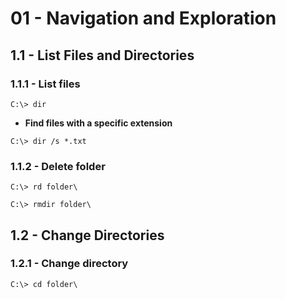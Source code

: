 # 01 - Navigation and Exploration

## 1.1 - List Files and Directories

### 1.1.1 - List files

`C:\> dir`

- **Find files with a specific extension**

`C:\> dir /s *.txt`

### 1.1.2 - Delete folder

`C:\> rd folder\`

`C:\> rmdir folder\`

## 1.2 - Change Directories

### 1.2.1 - Change directory

`C:\> cd folder\`